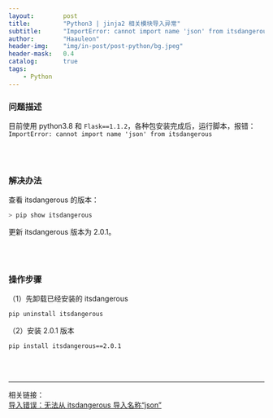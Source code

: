```yaml
---
layout:        post
title:         "Python3 | jinja2 相关模块导入异常"
subtitle:      "ImportError: cannot import name 'json' from itsdangerous"
author:        "Haauleon"
header-img:    "img/in-post/post-python/bg.jpeg"
header-mask:   0.4
catalog:       true
tags:
    - Python
---
```



### 问题描述
目前使用 python3.8 和 `Flask==1.1.2`，各种包安装完成后，运行脚本，报错：`ImportError: cannot import name 'json' from itsdangerous`                   

<br>
<br>

### 解决办法
查看 itsdangerous 的版本：    
```bash
> pip show itsdangerous
```

更新 itsdangerous 版本为 2.0.1。             

<br>
<br>

### 操作步骤
（1）先卸载已经安装的 itsdangerous     
```bash
pip uninstall itsdangerous
```

（2）安装 2.0.1 版本            
```bash
pip install itsdangerous==2.0.1
```

<br>
<br>

--- 

相关链接：    
[导入错误：无法从 itsdangerous 导入名称“json”](https://segmentfault.com/q/1010000043254452)
